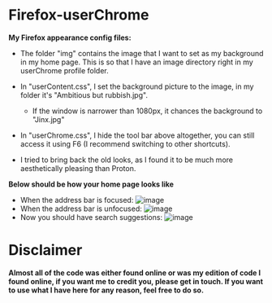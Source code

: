 # Firefox-userChrome
**My Firefox appearance config files:**

* The folder "img" contains the image that I want to set as my background in my home page. This is so that I have an image directory right in my userChrome profile folder.

* In "userContent.css", I set the background picture to the image, in my folder it's "Ambitious but rubbish.jpg".
  * If the window is narrower than 1080px, it chances the background to "Jinx.jpg"

* In "userChrome.css", I hide the tool bar above altogether, you can still access it using F6 (I recommend switching to other shortcuts).

* I tried to bring back the old looks, as I found it to be much more aesthetically pleasing than Proton.



**Below should be how your home page looks like**
* When the address bar is focused: ![image](https://user-images.githubusercontent.com/54259825/130071482-db7c70c5-f1a4-43b7-94c5-17a7f8233bac.png)
* When the address bar is unfocused: ![image](https://user-images.githubusercontent.com/54259825/130071569-1111bf22-012c-4964-85f5-132356099fb9.png)
* Now you should have search suggestions: ![image](https://user-images.githubusercontent.com/54259825/130245170-3d935a04-f113-4700-a6d3-b5b419fc325b.png)

# Disclaimer
**Almost all of the code was either found online or was my edition of code I found online, if you want me to credit you, please get in touch. If you want to use what I have here for any reason, feel free to do so.**

